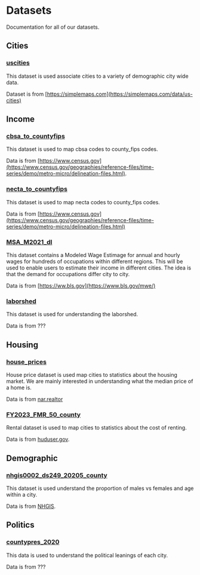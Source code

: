 # Datasets

Documentation for all of our datasets.


## Cities

### [uscities](data/uscities.csv)

This dataset is used associate cities to a variety of demographic city wide data.

Dataset is from [https://simplemaps.com](https://simplemaps.com/data/us-cities)


## Income

### [cbsa_to_countyfips](data/cbsa_to_countyfips.csv)

This dataset is used to map cbsa codes to county_fips codes.

Data is from [https://www.census.gov](https://www.census.gov/geographies/reference-files/time-series/demo/metro-micro/delineation-files.html).



### [necta_to_countyfips](data/necta_to_countyfips.csv)

This dataset is used to map necta codes to county_fips codes. 

Data is from [https://www.census.gov](https://www.census.gov/geographies/reference-files/time-series/demo/metro-micro/delineation-files.html)


### [MSA_M2021_dl](data/MSA_M2021_dl.csv)
This dataset contains a Modeled Wage Estimage for annual and hourly wages for hundreds 
of occupations within different regions. This will be used to enable users to estimate
their income in different cities. The idea is that the demand for occupations differ 
city to city. 


Data is from [https://ww.bls.gov](https://www.bls.gov/mwe/)


### [laborshed](data/labor_shed.csv)

This dataset is used for understanding the laborshed. 

Data is from ???


## Housing

### [house_prices](data/house_prices.csv)
House price dataset is used map cities to statistics about the housing market. We are
mainly interested in understanding what the median price of a home is.

Data is from [nar.realtor](https://www.nar.realtor/research-and-statistics/housing-statistics/county-median-home-prices-and-monthly-mortgage-payment)

### [FY2023_FMR_50_county](data/FY2023_FMR_50_county.csv)

Rental dataset is used to map cities to statistics about the cost of renting.

Data is from [huduser.gov](https://www.huduser.gov/portal/datasets/50per.html).

## Demographic

### [nhgis0002_ds249_20205_county](data/nhgis0002_ds249_20205_county.csv)

This dataset is used understand the proportion of males vs females and age within a
city.

Data is from [NHGIS](https://www.nhgis.org/).

## Politics

### [countypres_2020](data/countypres_2020.csv)

This data is used to understand the political leanings of each city. 

Data is from ???



